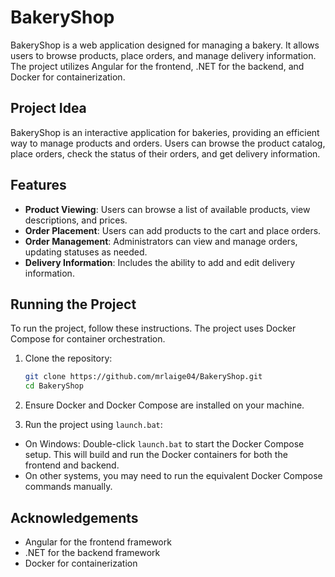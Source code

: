 # BakeryShop

BakeryShop is a web application designed for managing a bakery. It allows users to browse products, place orders, and manage delivery information. The project utilizes Angular for the frontend, .NET for the backend, and Docker for containerization.

## Project Idea

BakeryShop is an interactive application for bakeries, providing an efficient way to manage products and orders. Users can browse the product catalog, place orders, check the status of their orders, and get delivery information.

## Features

- **Product Viewing**: Users can browse a list of available products, view descriptions, and prices.
- **Order Placement**: Users can add products to the cart and place orders.
- **Order Management**: Administrators can view and manage orders, updating statuses as needed.
- **Delivery Information**: Includes the ability to add and edit delivery information.

## Running the Project

To run the project, follow these instructions. The project uses Docker Compose for container orchestration.

1. Clone the repository:
   ```bash
   git clone https://github.com/mrlaige04/BakeryShop.git
   cd BakeryShop

2. Ensure Docker and Docker Compose are installed on your machine.

3. Run the project using ```launch.bat```:
- On Windows: Double-click ```launch.bat``` to start the Docker Compose setup. This will build and run the Docker containers for both the frontend and backend.
- On other systems, you may need to run the equivalent Docker Compose commands manually.

## Acknowledgements
- Angular for the frontend framework
- .NET for the backend framework
- Docker for containerization
